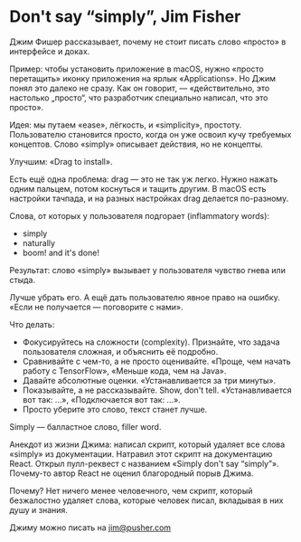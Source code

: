 # Don't say “simply”, Jim Fisher

Джим Фишер рассказывает, почему не стоит писать слово «просто» в интерфейсе и доках.

Пример: чтобы установить приложение в macOS, нужно «просто перетащить» иконку приложения на ярлык «Applications». Но Джим понял это далеко не сразу. Как он говорит, — «действительно, это настолько „просто“, что разработчик специально написал, что это просто».

Идея: мы путаем «ease», лёгкость, и «simplicity», простоту. Пользователю становится просто, когда он уже освоил кучу требуемых концептов. Слово «simply» описывает действия, но не концепты.

Улучшим: «Drag to install».

Есть ещё одна проблема: drag — это не так уж легко. Нужно нажать одним пальцем, потом коснуться и тащить другим. В macOS есть настройки тачпада, и на разных настройках drag делается по-разному.

Слова, от которых у пользователя подгорает (inflammatory words):

* simply
* naturally
* boom! and it's done!

Результат: слово «simply» вызывает у пользователя чувство гнева или стыда.

Лучше убрать его. А ещё дать пользователю явное право на ошибку. «Если не получается — поговорите с нами».

Что делать:

* Фокусируйтесь на сложности (complexity). Признайте, что задача пользователя сложная, и объяснить её подробно.
* Сравнивайте с чем-то, а не просто оценивайте. «Проще, чем начать работу с TensorFlow», «Меньше кода, чем на Java».
* Давайте абсолютные оценки. «Устанавливается за три минуты».
* Показывайте, а не рассказывайте. Show, don't tell. «Устанавливается вот так: ...», «Подключается вот так: ...».
* Просто уберите это слово, текст станет лучше.

Simply — балластное слово, filler word.

Анекдот из жизни Джима: написал скрипт, который удаляет все слова «simply» из документации. Натравил этот скрипт на документацию React. Открыл пулл-реквест с названием «Simply don't say “simply”». Почему-то автор React не оценил благородный порыв Джима.

Почему? Нет ничего менее человечного, чем скрипт, который безжалостно удаляет слова, которые человек писал, вкладывая в них душу и знания.

Джиму можно писать на jim@pusher.com
